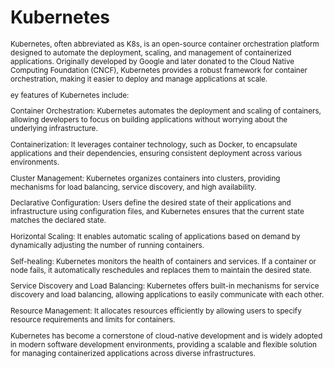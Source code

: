 # Kubernetes

<sub/>
Kubernetes, often abbreviated as K8s, is an open-source container orchestration platform designed to automate the deployment, scaling, and management of containerized applications. Originally developed by Google and later donated to the Cloud Native Computing Foundation (CNCF), Kubernetes provides a robust framework for container orchestration, making it easier to deploy and manage applications at scale.

ey features of Kubernetes include:

Container Orchestration: Kubernetes automates the deployment and scaling of containers, allowing developers to focus on building applications without worrying about the underlying infrastructure.

Containerization: It leverages container technology, such as Docker, to encapsulate applications and their dependencies, ensuring consistent deployment across various environments.

Cluster Management: Kubernetes organizes containers into clusters, providing mechanisms for load balancing, service discovery, and high availability.

Declarative Configuration: Users define the desired state of their applications and infrastructure using configuration files, and Kubernetes ensures that the current state matches the declared state.

Horizontal Scaling: It enables automatic scaling of applications based on demand by dynamically adjusting the number of running containers.

Self-healing: Kubernetes monitors the health of containers and services. If a container or node fails, it automatically reschedules and replaces them to maintain the desired state.

Service Discovery and Load Balancing: Kubernetes offers built-in mechanisms for service discovery and load balancing, allowing applications to easily communicate with each other.

Resource Management: It allocates resources efficiently by allowing users to specify resource requirements and limits for containers.

Kubernetes has become a cornerstone of cloud-native development and is widely adopted in modern software development environments, providing a scalable and flexible solution for managing containerized applications across diverse infrastructures.

</sub>
